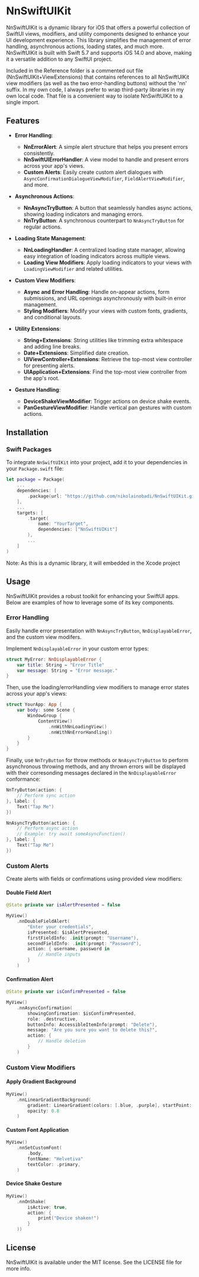 
# NnSwiftUIKit

NnSwiftUIKit is a dynamic library for iOS that offers a powerful collection of SwiftUI views, modifiers, and utility components designed to enhance your UI development experience. This library simplifies the management of error handling, asynchronous actions, loading states, and much more. NnSwiftUIKit is built with Swift 5.7 and supports iOS 14.0 and above, making it a versatile addition to any SwiftUI project.

Included in the Reference folder is a commented out file (NnSwiftUIKit+ViewExtensions) that contains references to all NnSwiftUIKit view modifiers (as well as the two error-handling buttons) without the 'nn' suffix. In my own code, I always prefer to wrap third-party libraries in my own local code. That file is a convenient way to isolate NnSwiftUIKit to a single import.

## Features
- **Error Handling**:
  - **NnErrorAlert**: A simple alert structure that helps you present errors consistently.
  - **NnSwiftUIErrorHandler**: A view model to handle and present errors across your app's views.
  - **Custom Alerts**: Easily create custom alert dialogues with `AsyncConfirmationDialogueViewModifier`, `FieldAlertViewModifier`, and more.

- **Asynchronous Actions**:
  - **NnAsyncTryButton**: A button that seamlessly handles async actions, showing loading indicators and managing errors.
  - **NnTryButton**: A synchronous counterpart to `NnAsyncTryButton` for regular actions.

- **Loading State Management**:
  - **NnLoadingHandler**: A centralized loading state manager, allowing easy integration of loading indicators across multiple views.
  - **Loading View Modifiers**: Apply loading indicators to your views with `LoadingViewModifier` and related utilities.

- **Custom View Modifiers**:
  - **Async and Error Handling**: Handle on-appear actions, form submissions, and URL openings asynchronously with built-in error management.
  - **Styling Modifiers**: Modify your views with custom fonts, gradients, and conditional layouts.

- **Utility Extensions**:
  - **String+Extensions**: String utilities like trimming extra whitespace and adding line breaks.
  - **Date+Extensions**: Simplified date creation.
  - **UIViewController+Extensions**: Retrieve the top-most view controller for presenting alerts.
  - **UIApplication+Extensions**: Find the top-most view controller from the app's root.

- **Gesture Handling**:
  - **DeviceShakeViewModifier**: Trigger actions on device shake events.
  - **PanGestureViewModifier**: Handle vertical pan gestures with custom actions.

## Installation

### Swift Packages
To integrate `NnSwiftUIKit` into your project, add it to your dependencies in your `Package.swift` file:

```swift
let package = Package(
    ...
    dependencies: [
        .package(url: "https://github.com/nikolainobadi/NnSwiftUIKit.git", from: "1.0.0")
    ],
    ...
    targets: [
        .target(
            name: "YourTarget",
            dependencies: ["NnSwiftUIKit"]
        ),
        ...
    ]
)
```

Note: As this is a dynamic library, it will embedded in the Xcode project

## Usage
NnSwiftUIKit provides a robust toolkit for enhancing your SwiftUI apps. Below are examples of how to leverage some of its key components.


### Error Handling
Easily handle error presentation with `NnAsyncTryButton`, `NnDisplayableError`, and the custom view modifers.

Implement `NnDisplayableError` in your custom error types:

```swift
struct MyError: NnDisplayableError {
    var title: String = "Error Title"
    var message: String = "Error message."
}
```

Then, use the loading/errorHandling view modifiers to manage error states across your app's views:

```swift
struct YourApp: App {
    var body: some Scene {
        WindowGroup {
            ContentView()
                .nnWithNnLoadingView()
                .nnWithNnErrorHandling()
        }
    }
}
```

Finally, use `NnTryButton` for throw methods or `NnAsyncTryButton` to perform asynchronous throwing methods, and any thrown errors will be displayed with their corresonding messages declared in the `NnDisplayableError` conformance:

```swift
NnTryButton(action: {
    // Perform sync action
}, label: {
    Text("Tap Me")
})

NnAsyncTryButton(action: {
    // Perform async action
    // Example: try await someAsyncFunction()
}, label: {
    Text("Tap Me")
})
```

### Custom Alerts
Create alerts with fields or confirmations using provided view modifiers:

#### Double Field Alert
```swift
@State private var isAlertPresented = false

MyView()
    .nnDoubleFieldAlert(
        "Enter your credentials",
        isPresented: $isAlertPresented,
        firstFieldInfo: .init(prompt: "Username"),
        secondFieldInfo: .init(prompt: "Password"),
        action: { username, password in
            // Handle inputs
        }
    )
```

#### Confirmation Alert
```swift
@State private var isConfirmPresented = false

MyView()
    .nnAsyncConfirmation(
        showingConfirmation: $isConfirmPresented,
        role: .destructive,
        buttonInfo: AccessibleItemInfo(prompt: "Delete"),
        message: "Are you sure you want to delete this?",
        action: {
            // Handle deletion
        }
    )
```

### Custom View Modifiers
#### Apply Gradient Background
```swift
MyView()
    .nnLinearGradientBackground(
        gradient: LinearGradient(colors: [.blue, .purple], startPoint: .top, endPoint: .bottom),
        opacity: 0.8
    )
```

#### Custom Font Application
```swift
MyView()
    .nnSetCustomFont(
        .body,
        fontName: "Helvetiva"
        textColor: .primary,
    )
```

#### Device Shake Gesture
```swift
MyView()
    .nnOnShake(
        isActive: true,
        action: {
            print("Device shaken!")
        }
    ))
```

## License
NnSwiftUIKit is available under the MIT license. See the LICENSE file for more info.
